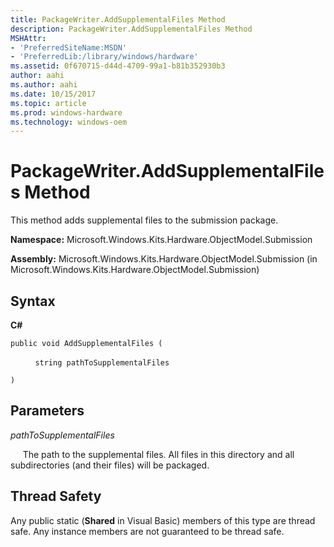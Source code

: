 ```yaml
---
title: PackageWriter.AddSupplementalFiles Method
description: PackageWriter.AddSupplementalFiles Method
MSHAttr:
- 'PreferredSiteName:MSDN'
- 'PreferredLib:/library/windows/hardware'
ms.assetid: 0f670715-d44d-4709-99a1-b81b352930b3
author: aahi
ms.author: aahi
ms.date: 10/15/2017
ms.topic: article
ms.prod: windows-hardware
ms.technology: windows-oem
---
```


# PackageWriter.AddSupplementalFiles Method


This method adds supplemental files to the submission package.

**Namespace:** Microsoft.Windows.Kits.Hardware.ObjectModel.Submission

**Assembly:** Microsoft.Windows.Kits.Hardware.ObjectModel.Submission (in Microsoft.Windows.Kits.Hardware.ObjectModel.Submission)

## <span id="Syntax"></span><span id="syntax"></span><span id="SYNTAX"></span>Syntax


**C#**

`public void AddSupplementalFiles (`

          `string pathToSupplementalFiles`

`)`

## <span id="Parameters"></span><span id="parameters"></span><span id="PARAMETERS"></span>Parameters


*pathToSupplementalFiles*

     The path to the supplemental files. All files in this directory and all subdirectories (and their files) will be packaged.

## <span id="Thread_Safety"></span><span id="thread_safety"></span><span id="THREAD_SAFETY"></span>Thread Safety


Any public static (**Shared** in Visual Basic) members of this type are thread safe. Any instance members are not guaranteed to be thread safe.

 

 







